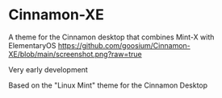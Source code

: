 # Cinnamon-XE
A theme for the Cinnamon desktop that combines Mint-X with ElementaryOS
https://github.com/goosium/Cinnamon-XE/blob/main/screenshot.png?raw=true

Very early development

Based on the "Linux Mint" theme for the Cinnamon Desktop
